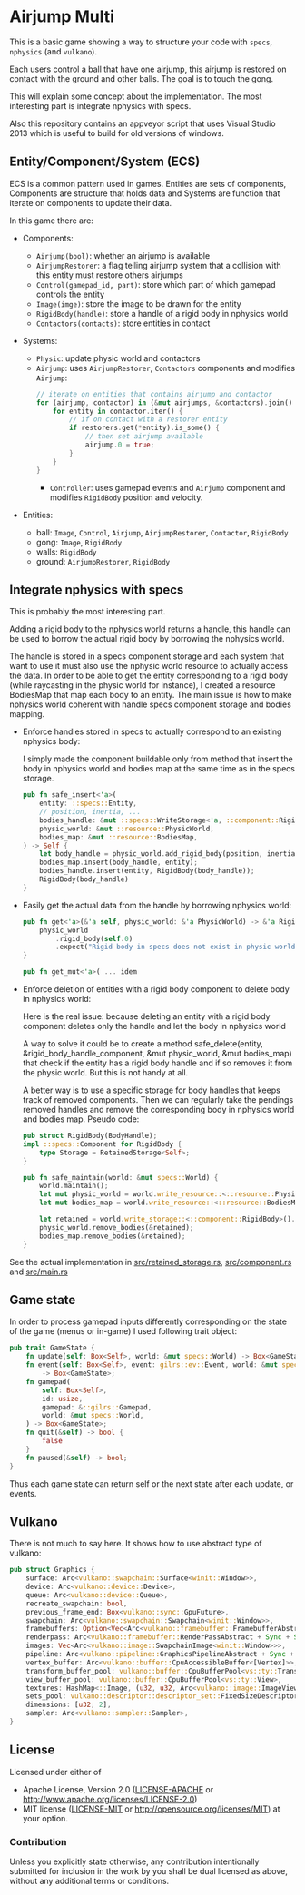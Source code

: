 # Airjump Multi

This is a basic game showing a way to structure your code with `specs`, `nphysics` (and `vulkano`).

Each users control a ball that have one airjump, this airjump is restored on contact with the ground and other balls. The goal is to touch the gong.

This will explain some concept about the implementation. The most interesting part is integrate nphysics with specs.

Also this repository contains an appveyor script that uses Visual Studio 2013 which is useful to build for old versions of windows.

## Entity/Component/System (ECS)

ECS is a common pattern used in games.
Entities are sets of components, Components are structure that holds data and Systems are function that iterate on components to update their data.

In this game there are:
* Components:
  * `Airjump(bool)`: whether an airjump is available
  * `AirjumpRestorer`: a flag telling airjump system that a collision with this entity must restore others airjumps
  * `Control(gamepad_id, part)`: store which part of which gamepad controls the entity
  * `Image(imge)`: store the image to be drawn for the entity
  * `RigidBody(handle)`: store a handle of a rigid body in nphysics world
  * `Contactors(contacts)`: store entities in contact

* Systems:
  * `Physic`: update physic world and contactors
  * `Airjump`: uses `AirjumpRestorer`, `Contactors` components and modifies `Airjump`:
    ```rust
    // iterate on entities that contains airjump and contactor
    for (airjump, contactor) in (&mut airjumps, &contactors).join() {
        for entity in contactor.iter() {
            // if on contact with a restorer entity
            if restorers.get(*entity).is_some() {
                // then set airjump available
                airjump.0 = true;
            }
        }
    }
    ```
    * `Controller`: uses gamepad events and `Airjump` component and modifies `RigidBody` position and velocity.

* Entities:
  * ball: `Image`, `Control`, `Airjump`, `AirjumpRestorer`, `Contactor`, `RigidBody`
  * gong: `Image`, `RigidBody`
  * walls: `RigidBody`
  * ground: `AirjumpRestorer`, `RigidBody`

## Integrate nphysics with specs

This is probably the most interesting part.

Adding a rigid body to the nphysics world returns a handle, this handle can be used to borrow the actual rigid body by borrowing the nphysics world.

The handle is stored in a specs component storage and each system that want to use it must also use the nphysic world resource to actually access the data.
In order to be able to get the entity corresponding to a rigid body (while raycasting in the physic world for instance), I created a resource BodiesMap that map each body to an entity.
The main issue is how to make nphysics world coherent with handle specs component storage and bodies mapping.

* Enforce handles stored in specs to actually correspond to an existing nphysics body:

  I simply made the component buildable only from method that insert the body in nphysics world and bodies map at the same time as in the specs storage.
  ```rust
  pub fn safe_insert<'a>(
      entity: ::specs::Entity,
      // position, inertia, ...
      bodies_handle: &mut ::specs::WriteStorage<'a, ::component::RigidBody>,
      physic_world: &mut ::resource::PhysicWorld,
      bodies_map: &mut ::resource::BodiesMap,
  ) -> Self {
      let body_handle = physic_world.add_rigid_body(position, inertia ...);
      bodies_map.insert(body_handle, entity);
      bodies_handle.insert(entity, RigidBody(body_handle));
      RigidBody(body_handle)
  }
  ```

* Easily get the actual data from the handle by borrowing nphysics world:
  ```rust
  pub fn get<'a>(&'a self, physic_world: &'a PhysicWorld) -> &'a RigidBody {
      physic_world
          .rigid_body(self.0)
          .expect("Rigid body in specs does not exist in physic world")
  }

  pub fn get_mut<'a>( ... idem
  ```

* Enforce deletion of entities with a rigid body component to delete body in nphysics world:

  Here is the real issue: because deleting an entity with a rigid body component deletes only the handle and let the body in nphysics world

  A way to solve it could be to create a method safe_delete(entity, &rigid_body_handle_component, &mut physic_world, &mut bodies_map) that check if the entity has a
  rigid body handle and if so removes it from the physic world. But this is not handy at all.

  A better way is to use a specific storage for body handles that keeps track of removed components. Then we can regularly take the pendings removed handles and remove the corresponding body in nphysics world and bodies map.
  Pseudo code:
  ```rust
  pub struct RigidBody(BodyHandle);
  impl ::specs::Component for RigidBody {
      type Storage = RetainedStorage<Self>;
  }

  pub fn safe_maintain(world: &mut specs::World) {
      world.maintain();
      let mut physic_world = world.write_resource::<::resource::PhysicWorld>();
      let mut bodies_map = world.write_resource::<::resource::BodiesMap>();

      let retained = world.write_storage::<::component::RigidBody>().get_pending_handles();
      physic_world.remove_bodies(&retained);
      bodies_map.remove_bodies(&retained);
  }
  ```

See the actual implementation in [src/retained_storage.rs](), [src/component.rs]() and [src/main.rs]()

## Game state

In order to process gamepad inputs differently corresponding on the state of the game (menus or in-game) I used following trait object:

```rust
pub trait GameState {
    fn update(self: Box<Self>, world: &mut specs::World) -> Box<GameState>;
    fn event(self: Box<Self>, event: gilrs::ev::Event, world: &mut specs::World)
        -> Box<GameState>;
    fn gamepad(
        self: Box<Self>,
        id: usize,
        gamepad: &::gilrs::Gamepad,
        world: &mut specs::World,
    ) -> Box<GameState>;
    fn quit(&self) -> bool {
        false
    }
    fn paused(&self) -> bool;
}
```

Thus each game state can return self or the next state after each update, or events.

## Vulkano

There is not much to say here. It shows how to use abstract type of vulkano:

```rust
pub struct Graphics {
    surface: Arc<vulkano::swapchain::Surface<winit::Window>>,
    device: Arc<vulkano::device::Device>,
    queue: Arc<vulkano::device::Queue>,
    recreate_swapchain: bool,
    previous_frame_end: Box<vulkano::sync::GpuFuture>,
    swapchain: Arc<vulkano::swapchain::Swapchain<winit::Window>>,
    framebuffers: Option<Vec<Arc<vulkano::framebuffer::FramebufferAbstract + Sync + Send>>>,
    renderpass: Arc<vulkano::framebuffer::RenderPassAbstract + Sync + Send>,
    images: Vec<Arc<vulkano::image::SwapchainImage<winit::Window>>>,
    pipeline: Arc<vulkano::pipeline::GraphicsPipelineAbstract + Sync + Send>,
    vertex_buffer: Arc<vulkano::buffer::CpuAccessibleBuffer<[Vertex]>>,
    transform_buffer_pool: vulkano::buffer::CpuBufferPool<vs::ty::Transform>,
    view_buffer_pool: vulkano::buffer::CpuBufferPool<vs::ty::View>,
    textures: HashMap<::Image, (u32, u32, Arc<vulkano::image::ImageViewAccess + Sync + Send>)>,
    sets_pool: vulkano::descriptor::descriptor_set::FixedSizeDescriptorSetsPool<Arc<vulkano::descriptor::pipeline_layout::PipelineLayoutAbstract + Sync + Send>>,
    dimensions: [u32; 2],
    sampler: Arc<vulkano::sampler::Sampler>,
}
```

## License

Licensed under either of
 * Apache License, Version 2.0 ([LICENSE-APACHE](LICENSE-APACHE) or http://www.apache.org/licenses/LICENSE-2.0)
 * MIT license ([LICENSE-MIT](LICENSE-MIT) or http://opensource.org/licenses/MIT)
at your option.

### Contribution

Unless you explicitly state otherwise, any contribution intentionally submitted
for inclusion in the work by you shall be dual licensed as above, without any
additional terms or conditions.
